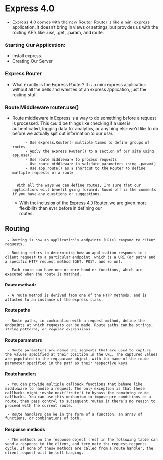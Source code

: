 # Express 4.0

  - Express 4.0 comes with the new Router. Router is like a mini express application. It doesn't bring in views or settings, but provides us with the routing APIs like .use, .get, .param, and route.

### Starting Our Application:
   - install express.
   - Creating Our Server

###  Express Router
  
  - What exactly is the Express Router? It is a mini express application without all the bells and whistles of an express application, just the routing stuff.  

###  Route Middleware router.use()
 
 - Route middleware in Express is a way to do something before a request is processed. This could be things like checking if a user is authenticated, logging data for analytics, or anything else we'd like to do before we actually spit out information to our user.

             - Use express.Router() multiple times to define groups of routes
             - Apply the express.Router() to a section of our site using app.use()
             - Use route middleware to process requests
             - Use route middleware to validate parameters using .param()
             - Use app.route() as a shortcut to the Router to define multiple requests on a route


         With all the ways we can define routes, I'm sure that our applications will benefit going forward. Sound off in the comments if you have any questions or suggestions.



    * With the inclusion of the Express 4.0 Router, we are given more flexibility than ever before in defining our  
      routes. 
      
      
      
      
  ## Routing

     - Routing is how an application’s endpoints (URIs) respond to client requests. 

     - Routing refers to determining how an application responds to a client request to a particular endpoint, which is a URI (or path) and a specific HTTP request method (GET, POST, and so on).

     - Each route can have one or more handler functions, which are executed when the route is matched.

#### Route methods

     - A route method is derived from one of the HTTP methods, and is attached to an instance of the express class.

#### Route paths

     - Route paths, in combination with a request method, define the endpoints at which requests can be made. Route paths can be strings, string patterns, or regular expressions.

#### Route parameters

     - Route parameters are named URL segments that are used to capture the values specified at their position in the URL. The captured values are populated in the req.params object, with the name of the route parameter specified in the path as their respective keys.

#### Route handlers

     - You can provide multiple callback functions that behave like middleware to handle a request. The only exception is that these callbacks might invoke next('route') to bypass the remaining route callbacks. You can use this mechanism to impose pre-conditions on a route, then pass control to subsequent routes if there’s no reason to proceed with the current route.
     
     - Route handlers can be in the form of a function, an array of functions, or combinations of both.

#### Response methods

     - The methods on the response object (res) in the following table can send a response to the client, and terminate the request-response cycle. If none of these methods are called from a route handler, the client request will be left hanging.
    
